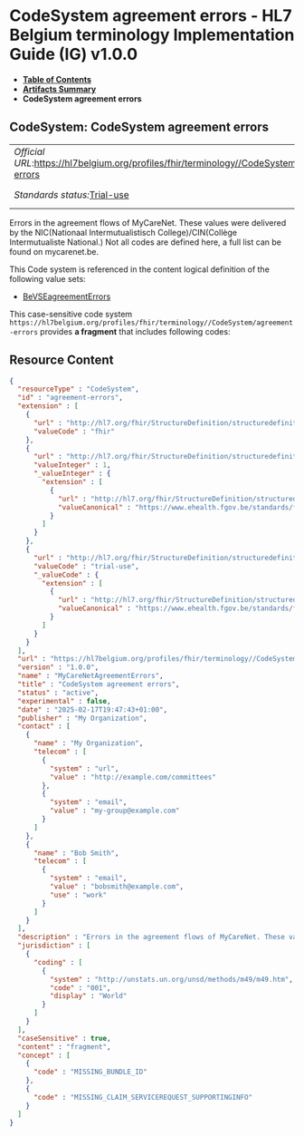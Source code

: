 # CodeSystem agreement errors - HL7 Belgium terminology Implementation Guide (IG) v1.0.0

* [**Table of Contents**](toc.md)
* [**Artifacts Summary**](artifacts.md)
* **CodeSystem agreement errors**

## CodeSystem: CodeSystem agreement errors 

| | | |
| :--- | :--- | :--- |
| *Official URL*:https://hl7belgium.org/profiles/fhir/terminology//CodeSystem/agreement-errors | *Version*:1.0.0 | |
| *Standards status:*[Trial-use](http://hl7.org/fhir/R4/versions.html#std-process) | [Maturity Level](http://hl7.org/fhir/versions.html#maturity): 1 | *Computable Name*:MyCareNetAgreementErrors |

 
Errors in the agreement flows of MyCareNet. These values were delivered by the NIC(Nationaal Intermutualistisch College)/CIN(Collège Intermutualiste National.) Not all codes are defined here, a full list can be found on mycarenet.be. 

 This Code system is referenced in the content logical definition of the following value sets: 

* [BeVSEagreementErrors](ValueSet-be-vs-eagreementerrors.md)

This case-sensitive code system `https://hl7belgium.org/profiles/fhir/terminology//CodeSystem/agreement-errors` provides **a fragment** that includes following codes:



## Resource Content

```json
{
  "resourceType" : "CodeSystem",
  "id" : "agreement-errors",
  "extension" : [
    {
      "url" : "http://hl7.org/fhir/StructureDefinition/structuredefinition-wg",
      "valueCode" : "fhir"
    },
    {
      "url" : "http://hl7.org/fhir/StructureDefinition/structuredefinition-fmm",
      "valueInteger" : 1,
      "_valueInteger" : {
        "extension" : [
          {
            "url" : "http://hl7.org/fhir/StructureDefinition/structuredefinition-conformance-derivedFrom",
            "valueCanonical" : "https://www.ehealth.fgov.be/standards/fhir/mycarenet/ImplementationGuide/hl7.fhir.be.mycarenet"
          }
        ]
      }
    },
    {
      "url" : "http://hl7.org/fhir/StructureDefinition/structuredefinition-standards-status",
      "valueCode" : "trial-use",
      "_valueCode" : {
        "extension" : [
          {
            "url" : "http://hl7.org/fhir/StructureDefinition/structuredefinition-conformance-derivedFrom",
            "valueCanonical" : "https://www.ehealth.fgov.be/standards/fhir/mycarenet/ImplementationGuide/hl7.fhir.be.mycarenet"
          }
        ]
      }
    }
  ],
  "url" : "https://hl7belgium.org/profiles/fhir/terminology//CodeSystem/agreement-errors",
  "version" : "1.0.0",
  "name" : "MyCareNetAgreementErrors",
  "title" : "CodeSystem agreement errors",
  "status" : "active",
  "experimental" : false,
  "date" : "2025-02-17T19:47:43+01:00",
  "publisher" : "My Organization",
  "contact" : [
    {
      "name" : "My Organization",
      "telecom" : [
        {
          "system" : "url",
          "value" : "http://example.com/committees"
        },
        {
          "system" : "email",
          "value" : "my-group@example.com"
        }
      ]
    },
    {
      "name" : "Bob Smith",
      "telecom" : [
        {
          "system" : "email",
          "value" : "bobsmith@example.com",
          "use" : "work"
        }
      ]
    }
  ],
  "description" : "Errors in the agreement flows of MyCareNet. These values were delivered by the \nNIC(Nationaal Intermutualistisch College)/CIN(Collège Intermutualiste National.) Not all codes are defined here, a full list can be found on mycarenet.be.",
  "jurisdiction" : [
    {
      "coding" : [
        {
          "system" : "http://unstats.un.org/unsd/methods/m49/m49.htm",
          "code" : "001",
          "display" : "World"
        }
      ]
    }
  ],
  "caseSensitive" : true,
  "content" : "fragment",
  "concept" : [
    {
      "code" : "MISSING_BUNDLE_ID"
    },
    {
      "code" : "MISSING_CLAIM_SERVICEREQUEST_SUPPORTINGINFO"
    }
  ]
}

```
